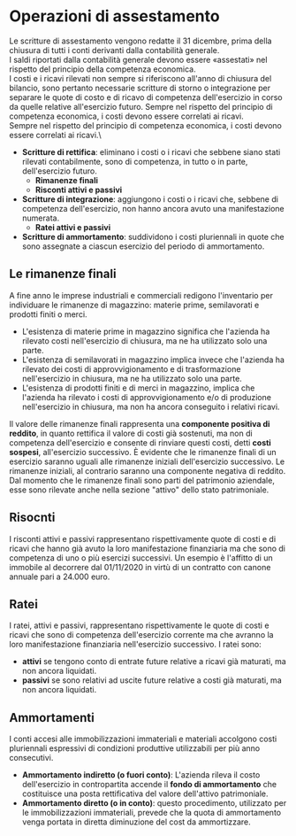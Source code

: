# Operazioni di assestamento
Le scritture di assestamento vengono redatte il 31 dicembre, prima della chiusura di tutti i conti derivanti dalla contabilità generale.\
I saldi riportati dalla contabilità generale devono essere «assestati» nel rispetto del principio della competenza economica.\
I costi e i ricavi rilevati non sempre si riferiscono all'anno di chiusura del bilancio, sono pertanto necessarie scritture di storno o integrazione per separare le quote di costo e di ricavo di competenza dell'esercizio in corso da quelle relative all'esercizio futuro. Sempre nel rispetto del principio di competenza economica, i costi devono essere correlati ai ricavi.\
Sempre nel rispetto del principio di competenza economica, i costi devono essere correlati ai ricavi.\

- **Scritture di rettifica**: eliminano i costi o i ricavi che sebbene siano stati rilevati contabilmente, sono di competenza, in tutto o in parte, dell'esercizio futuro.
	- **Rimanenze finali**
	- **Risconti attivi e passivi**
- **Scritture di integrazione**: aggiungono i costi o i ricavi che, sebbene di competenza dell'esercizio, non hanno ancora avuto una manifestazione numerata.
	- **Ratei attivi e passivi**
- **Scritture di ammortamento**: suddividono i costi pluriennali in quote che sono assegnate a ciascun esercizio del periodo di ammortamento.

## Le rimanenze finali
A fine anno le imprese industriali e commerciali redigono l'inventario per individuare le rimanenze di magazzino: materie prime, semilavorati e prodotti finiti o merci. 

- L'esistenza di materie prime in magazzino significa che l'azienda ha rilevato costi nell'esercizio di chiusura, ma ne ha utilizzato solo una parte. 
- L'esistenza di semilavorati in magazzino implica invece che l'azienda ha rilevato dei costi di approvvigionamento e di trasformazione nell'esercizio in chiusura, ma ne ha utilizzato solo una parte. 
- L'esistenza di prodotti finiti e di merci in magazzino, implica che l'azienda ha rilevato i costi di approvvigionamento e/o di produzione nell'esercizio in chiusura, ma non ha ancora conseguito i relativi ricavi.

Il valore delle rimanenze finali rappresenta una **componente positiva di reddito**, in quanto rettifica il valore di costi già sostenuti, ma non di competenza dell'esercizio e consente di rinviare questi costi, detti **costi sospesi**, all'esercizio successivo. È evidente che le rimanenze finali di un esercizio saranno uguali alle rimanenze iniziali dell'esercizio successivo.
Le rimanenze iniziali, al contrario saranno una componente negativa di reddito. Dal momento che le rimanenze finali sono parti del patrimonio aziendale, esse sono rilevate anche nella sezione "attivo" dello stato patrimoniale.

## Risocnti
I risconti attivi e passivi rappresentano rispettivamente quote di costi e di ricavi che hanno già avuto la loro manifestazione finanziaria ma che sono di competenza di uno o più esercizi successivi. Un esempio è l'affitto di un immobile al decorrere dal 01/11/2020 in virtù di un contratto con canone annuale pari a 24.000 euro.

## Ratei
I ratei, attivi e passivi, rappresentano rispettivamente le quote di costi e ricavi che sono di competenza dell'esercizio corrente ma che avranno la loro manifestazione finanziaria nell'esercizio successivo. I ratei sono:

- **attivi** se tengono conto di entrate future relative a ricavi già maturati, ma non ancora liquidati.
- **passivi** se sono relativi ad uscite future relative a costi già maturati, ma non ancora liquidati.

## Ammortamenti
I conti accesi alle immobilizzazioni immateriali e materiali accolgono costi pluriennali espressivi di condizioni produttive utilizzabili per più anno consecutivi.

- **Ammortamento indiretto (o fuori conto)**: L'azienda rileva il costo dell'esercizio in contropartita accende il **fondo di ammortamento** che costituisce una posta rettificativa del valore dell'attivo patrimoniale.
- **Ammortamento diretto (o in conto)**: questo procedimento, utilizzato per le immobilizzazioni immateriali, prevede che la quota di ammortamento venga portata in diretta diminuzione del cost da ammortizzare.